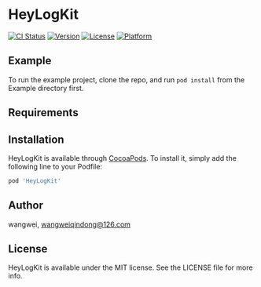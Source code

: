 # HeyLogKit

[![CI Status](https://img.shields.io/travis/wangwei/HeyLogKit.svg?style=flat)](https://travis-ci.org/wangwei/HeyLogKit)
[![Version](https://img.shields.io/cocoapods/v/HeyLogKit.svg?style=flat)](https://cocoapods.org/pods/HeyLogKit)
[![License](https://img.shields.io/cocoapods/l/HeyLogKit.svg?style=flat)](https://cocoapods.org/pods/HeyLogKit)
[![Platform](https://img.shields.io/cocoapods/p/HeyLogKit.svg?style=flat)](https://cocoapods.org/pods/HeyLogKit)

## Example

To run the example project, clone the repo, and run `pod install` from the Example directory first.

## Requirements

## Installation

HeyLogKit is available through [CocoaPods](https://cocoapods.org). To install
it, simply add the following line to your Podfile:

```ruby
pod 'HeyLogKit'
```

## Author

wangwei, wangweiqindong@126.com

## License

HeyLogKit is available under the MIT license. See the LICENSE file for more info.
